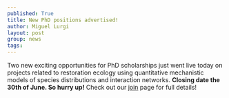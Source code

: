 ```yaml
---
published: True
title: New PhD positions advertised!
author: Miguel Lurgi
layout: post
group: news
tags: 
---
```


Two new exciting opportunities for PhD scholarships just went live today on projects related to restoration ecology using quantitative mechanistic models of species distributions and interaction networks. **Closing date the 30th of June. So hurry up!** Check out our [join](https://computational-ecology-lab.github.io/join/) page for full details!